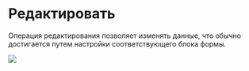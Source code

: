 # **Редактировать**

Операция редактирования позволяет изменять данные, что обычно достигается путем настройки соответствующего блока формы.

![](https://static-docs.nocobase.com/9b412840521b7ae6d5c5f0372df2f349.png)
